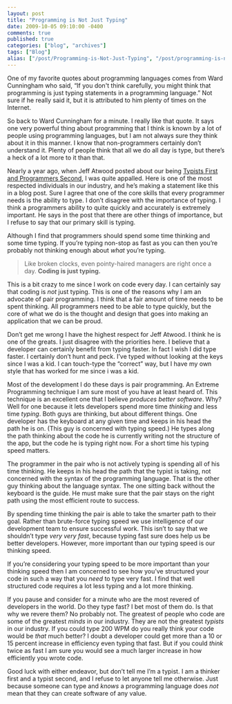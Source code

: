 ```yaml
---
layout: post
title: "Programming is Not Just Typing"
date: 2009-10-05 09:10:00 -0400
comments: true
published: true
categories: ["blog", "archives"]
tags: ["Blog"]
alias: ["/post/Programming-is-Not-Just-Typing", "/post/programming-is-not-just-typing"]
---
```

<!-- more -->

<p>One of my favorite quotes about programming languages comes from Ward Cunningham who said, &ldquo;If you don't think carefully, you might think that programming is just typing statements in a programming language.&rdquo; Not sure if he really said it, but it is attributed to him plenty of times on the Internet.</p>
<p>So back to Ward Cunningham for a minute. I really like that quote. It says one very powerful thing about programming that I think is known by a lot of people using programming languages, but I am not always sure they think about it in this manner. I know that non-programmers certainly don&rsquo;t understand it. Plenty of people think that all we do all day is type, but there&rsquo;s a heck of a lot more to it than that.</p>
<p>Nearly a year ago, when Jeff Atwood posted about our being <a href="http://www.codinghorror.com/blog/archives/001188.html" target="_blank">Typists First and Programmers Second</a>, I was quite appalled. Here is one of the most respected individuals in our industry, and he&rsquo;s making a statement like this in a blog post. Sure I agree that one of the core skills that every programmer needs is the ability to type. I don&rsquo;t disagree with the importance of typing. I think a programmers ability to quite quickly and accurately is extremely important. He says in the post that there are other things of importance, but I refuse to say that our primary skill is typing.</p>
<p>Although I find that programmers should spend some time thinking and some time typing. If you&rsquo;re typing non-stop as fast as you can then you&rsquo;re probably not thinking enough about <em>what</em> you&rsquo;re typing.</p>
<blockquote>
<p>Like broken clocks, even pointy-haired managers are right once a day. <strong>Coding is just typing.</strong></p>
</blockquote>
<p>This is a bit crazy to me since I work on code every day. I can certainly say that coding is <em>not</em> just typing. This is one of the reasons why I am an advocate of pair programming. I think that a fair amount of time needs to be spent thinking. All programmers need to be able to type quickly, but the core of what we do is the thought and design that goes into making an application that we can be proud.</p>
<p>Don&rsquo;t get me wrong I have the highest respect for Jeff Atwood. I think he is one of the greats. I just disagree with the priorities here. I believe that a developer can certainly benefit from typing faster. In fact I wish I did type faster. I certainly don&rsquo;t hunt and peck. I&rsquo;ve typed without looking at the keys since I was a kid. I can touch-type the &ldquo;correct&rdquo; way, but I have my own style that has worked for me since i was a kid.</p>
<p>Most of the development I do these days is pair programming. An Extreme Programming technique I am sure most of you have at least heard of. This technique is an excellent one that I believe <em>produces better software</em>. Why? Well for one because it lets developers spend more time <em>thinking</em> and less time <em>typing</em>. Both guys are thinking, but about different things. One developer has the keyboard at any given time and keeps in his head the path he is on. (This guy is concerned with typing speed.) He types along the path thinking about the code he is currently writing not the structure of the app, but the code he is typing right now. For a short time his typing speed matters.</p>
<p>The programmer in the pair who is not actively typing is spending all of his time thinking. He keeps in his head the path that the typist is taking, not concerned with the syntax of the programming language. That is the other guy thinking about the language syntax. The one sitting back without the keyboard is the guide. He must make sure that the pair stays on the right path using the most efficient route to success.</p>
<p>By spending time thinking the pair is able to take the smarter path to their goal. Rather than brute-force typing speed we use intelligence of our development team to ensure successful work. This isn&rsquo;t to say that we shouldn&rsquo;t type <em>very very fast</em>, because typing fast sure does help us be better developers. However, more important than our typing speed is our thinking speed.</p>
<p>If you&rsquo;re considering your typing speed to be more important than your thinking speed then I am concerned to see how you&rsquo;ve structured your code in such a way that you <em>need</em> to type very fast. I find that well structured code requires a lot less typing and a lot more thinking.</p>
<p>If you pause and consider for a minute who are the most revered of developers in the world. Do they type fast? I bet most of them do. Is that why we revere them? No probably not. The greatest of people who code are some of the greatest <em>minds</em> in our industry. They are not the greatest <em>typists</em> in our industry. If you could type 200 WPM do you really think your code would be <em>that</em> much better? I doubt a developer could get more than a 10 or 15 percent increase in efficiency even typing that fast. But if you could <em>think </em>twice as fast I am sure you would see a much larger increase in how efficiently you wrote code.</p>
<p>Good luck with either endeavor, but don&rsquo;t tell me I&rsquo;m a typist. I am a thinker first and a typist second, and I refuse to let anyone tell me otherwise. Just because someone can type and <em>knows</em> a programming language does <em>not</em> mean that they can create software of any value.</p>
